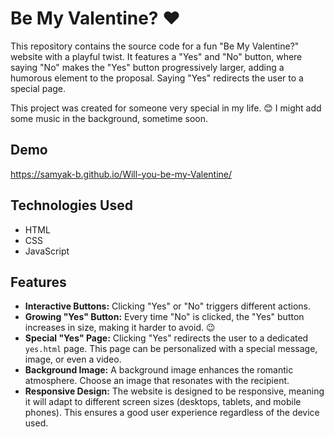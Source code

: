 # Be My Valentine? ❤️

This repository contains the source code for a fun "Be My Valentine?" website with a playful twist.  It features a "Yes" and "No" button, where saying "No" makes the "Yes" button progressively larger, adding a humorous element to the proposal.  Saying "Yes" redirects the user to a special page.

This project was created for someone very special in my life. 😊
I might add some music in the background, sometime soon.

## Demo

https://samyak-b.github.io/Will-you-be-my-Valentine/

## Technologies Used

* HTML
* CSS
* JavaScript

## Features

* **Interactive Buttons:** Clicking "Yes" or "No" triggers different actions.
* **Growing "Yes" Button:** Every time "No" is clicked, the "Yes" button increases in size, making it harder to avoid. 😉
* **Special "Yes" Page:** Clicking "Yes" redirects the user to a dedicated `yes.html` page.  This page can be personalized with a special message, image, or even a video.
* **Background Image:** A background image enhances the romantic atmosphere.  Choose an image that resonates with the recipient.
* **Responsive Design:**  The website is designed to be responsive, meaning it will adapt to different screen sizes (desktops, tablets, and mobile phones).  This ensures a good user experience regardless of the device used.
